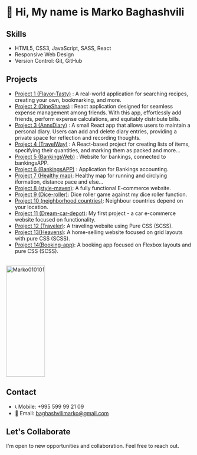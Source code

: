 
<h1>👋 Hi, My name is Marko Baghashvili</h1>

## Skills

- HTML5, CSS3, JavaScript, SASS, React
- Responsive Web Design
- Version Control: Git, GitHub

## Projects
- [Project 1 (Flavor-Tasty)](https://flavor-tasty.netlify.app/) : A real-world application for searching recipes, creating your own, bookmarking, and more.
- [Project 2 (DineShares)](https://dineshares.netlify.app/) : React application designed for seamless expense management among friends. With this app, effortlessly add friends, perform expense calculations, and equitably distribute bills.
- [Project 3 (AnnsDiary)](https://annsdiary.netlify.app/) : A small React app that allows users to maintain a personal diary. Users can add and delete diary entries, providing a private space for reflection and recording thoughts.
- [Project 4 (TravelWay)](https://travel-way.netlify.app/) :  A React-based project for creating lists of items, specifying their quantities, and marking them as packed and more...
- [Project 5 (BankingsWeb)](https://bankingsweb.netlify.app/) : Website for bankings, connected to bankingsAPP.
- [Project 6 (BankingsAPP)](https://bankingsapp.netlify.app/) : Application for Bankings accounting.
- [Project 7 (Healthy map)](https://healthymap.netlify.app/): Healthy map for running and circlying iformation, distance pace and else... 
- [Project 8 (style-maven)](https://style-maven.netlify.app/): A fully functional E-commerce website.
- [Project 9 (Dice-roller)](https://beatmyroller.netlify.app/): Dice roller game against my dice roller function.
- [Project 10 (neighborhood countries)](https://neighborhoodies.netlify.app/): Neighbour countries depend on your location.
- [Project 11 (Dream-car-depot)](https://dream-car-depot.netlify.app/): My first project - a car e-commerce website focused on functionality.
- [Project 12 (Traveler)](https://marko010101.github.io/Travel/Traveler/): A traveling website using Pure CSS (SCSS).
- [Project 13(Heavens)](https://heavens.netlify.app/): A home-selling website focused on grid layouts with pure CSS (SCSS).
- [Project 14(Booking-app)](https://marko010101.github.io/booking-app/starter/): A booking app focused on Flexbox layouts and pure CSS (SCSS).

<br/>
<div style="display: flex; justify-content: flex-start;">
  <a target="_blank" rel="noopener noreferrer nofollow" href="https://github-readme-stats.vercel.app/api/top-langs?username=Marko010101&amp;show_icons=true&amp;theme=dark&amp;locale=en&amp;layout=compact">
    <img width="100%" height="300px" src="https://github-readme-stats.vercel.app/api/top-langs?username=Marko010101&amp;show_icons=true&amp;theme=dark&amp;locale=en&amp;layout=compact" alt="Marko010101" style="max-width: 100%;">
  </a>
</div>



## Contact

- 📞 Mobile: +995 599 99 21 09
- 📧 Email: baghashvilimarko@gmail.com

## Let's Collaborate

I'm open to new opportunities and collaboration. Feel free to reach out.

